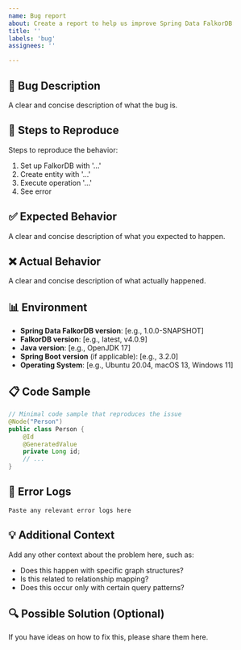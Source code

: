 ```yaml
---
name: Bug report
about: Create a report to help us improve Spring Data FalkorDB
title: ''
labels: 'bug'
assignees: ''

---
```


## 🐛 Bug Description
A clear and concise description of what the bug is.

## 🔄 Steps to Reproduce
Steps to reproduce the behavior:
1. Set up FalkorDB with '...'
2. Create entity with '...'
3. Execute operation '...'
4. See error

## ✅ Expected Behavior
A clear and concise description of what you expected to happen.

## ❌ Actual Behavior
A clear and concise description of what actually happened.

## 📊 Environment
- **Spring Data FalkorDB version**: [e.g., 1.0.0-SNAPSHOT]
- **FalkorDB version**: [e.g., latest, v4.0.9]
- **Java version**: [e.g., OpenJDK 17]
- **Spring Boot version** (if applicable): [e.g., 3.2.0]
- **Operating System**: [e.g., Ubuntu 20.04, macOS 13, Windows 11]

## 📋 Code Sample
```java
// Minimal code sample that reproduces the issue
@Node("Person")
public class Person {
    @Id
    @GeneratedValue
    private Long id;
    // ...
}
```

## 📝 Error Logs
```
Paste any relevant error logs here
```

## 💡 Additional Context
Add any other context about the problem here, such as:
- Does this happen with specific graph structures?
- Is this related to relationship mapping?
- Does this occur only with certain query patterns?

## 🔍 Possible Solution (Optional)
If you have ideas on how to fix this, please share them here.